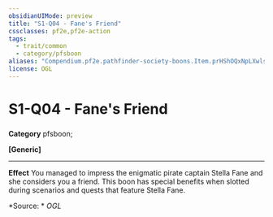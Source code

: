 ```yaml
---
obsidianUIMode: preview
title: "S1-Q04 - Fane's Friend"
cssclasses: pf2e,pf2e-action
tags:
  - trait/common
  - category/pfsboon
aliases: "Compendium.pf2e.pathfinder-society-boons.Item.prHShOQxNpLXwlss"
license: OGL
---
```

# S1-Q04 - Fane's Friend

### 

**Category** pfsboon; 




**\[Generic\]**

* * *

**Effect** You managed to impress the enigmatic pirate captain Stella Fane and she considers you a friend. This boon has special benefits when slotted during scenarios and quests that feature Stella Fane.

*Source: *
*OGL*